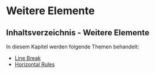 # Weitere Elemente

<show-structure depth="2" />

## Inhaltsverzeichnis - Weitere Elemente

In diesem Kapitel werden folgende Themen behandelt:

- [Line Break](Line-Break.md)
- [Horizontal Rules](Horizontal-Rules.md)